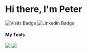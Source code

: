 # Hi there, I'm Peter

![Visits Badge](https://badges.pufler.dev/visits/blinpete/blinpete)
![LinkedIn Badge](https://img.shields.io/badge/LinkedIn-@blinpete-informational?style=flat&logo=linkedin&logoColor=white&color=0D76A8&link=https://www.linkedin.com/in/blinpete/)


#### My Tools

![](https://img.shields.io/badge/-JavaScript-informational?style=flat&logo=JavaScript&color=555)
![](https://img.shields.io/badge/-TypeScript-informational?style=flat&logo=TypeScript&logoColor=fff&color=3178C6)


